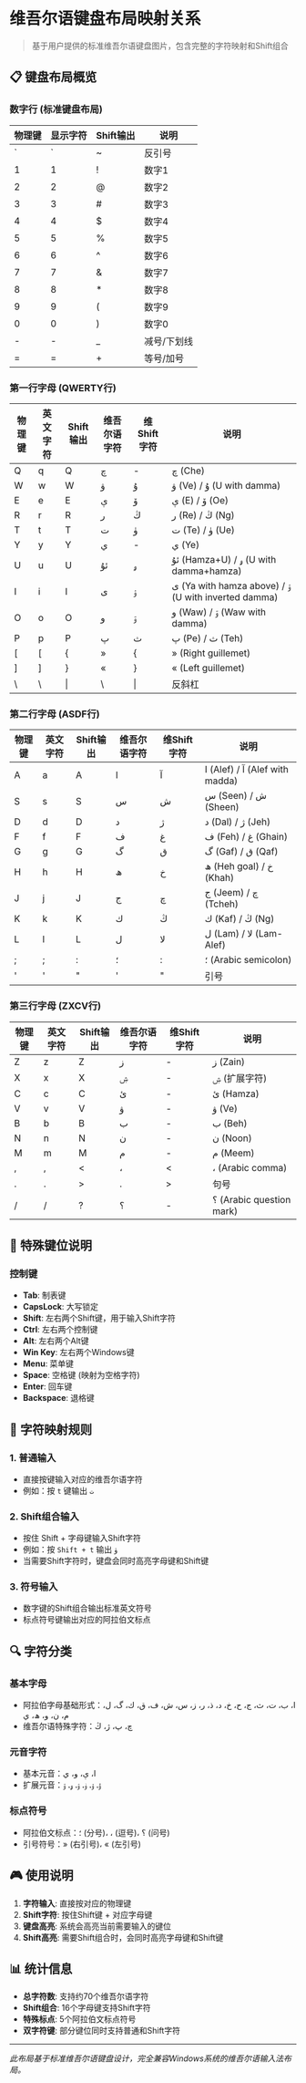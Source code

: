 # 维吾尔语键盘布局映射关系

> 基于用户提供的标准维吾尔语键盘图片，包含完整的字符映射和Shift组合

## 📋 键盘布局概览

### 数字行 (标准键盘布局)
| 物理键 | 显示字符 | Shift输出 | 说明 |
|--------|----------|-----------|------|
| `      | `        | ~         | 反引号 |
| 1      | 1        | !         | 数字1 |
| 2      | 2        | @         | 数字2 |
| 3      | 3        | #         | 数字3 |
| 4      | 4        | $         | 数字4 |
| 5      | 5        | %         | 数字5 |
| 6      | 6        | ^         | 数字6 |
| 7      | 7        | &         | 数字7 |
| 8      | 8        | *         | 数字8 |
| 9      | 9        | (         | 数字9 |
| 0      | 0        | )         | 数字0 |
| -      | -        | _         | 减号/下划线 |
| =      | =        | +         | 等号/加号 |

### 第一行字母 (QWERTY行)
| 物理键 | 英文字符 | Shift输出 | 维吾尔语字符 | 维Shift字符 | 说明 |
|--------|----------|-----------|--------------|-------------|------|
| Q      | q        | Q         | چ            | -           | چ (Che) |
| W      | w        | W         | ۋ            | ۇ           | ۋ (Ve) / ۇ (U with damma) |
| E      | e        | E         | ې            | ۆ           | ې (E) / ۆ (Oe) |
| R      | r        | R         | ر            | ڭ           | ر (Re) / ڭ (Ng) |
| T      | t        | T         | ت            | ۈ           | ت (Te) / ۈ (Ue) |
| Y      | y        | Y         | ي            | -           | ي (Ye) |
| U      | u        | U         | ئۇ           | ۅ           | ئۇ (Hamza+U) / ۅ (U with damma+hamza) |
| I      | i        | I         | ى            | ۉ           | ى (Ya with hamza above) / ۉ (U with inverted damma) |
| O      | o        | O         | و            | ۊ           | و (Waw) / ۊ (Waw with damma) |
| P      | p        | P         | پ            | ث           | پ (Pe) / ث (Teh) |
| [      | [        | {         | »            | {           | » (Right guillemet) |
| ]      | ]        | }         | «            | }           | « (Left guillemet) |
| \      | \        | \|        | \            | \|          | 反斜杠 |

### 第二行字母 (ASDF行)
| 物理键 | 英文字符 | Shift输出 | 维吾尔语字符 | 维Shift字符 | 说明 |
|--------|----------|-----------|--------------|-------------|------|
| A      | a        | A         | ا            | آ           | ا (Alef) / آ (Alef with madda) |
| S      | s        | S         | س            | ش           | س (Seen) / ش (Sheen) |
| D      | d        | D         | د            | ژ           | د (Dal) / ژ (Jeh) |
| F      | f        | F         | ف            | غ           | ف (Feh) / غ (Ghain) |
| G      | g        | G         | گ            | ق           | گ (Gaf) / ق (Qaf) |
| H      | h        | H         | ھ            | خ           | ھ (Heh goal) / خ (Khah) |
| J      | j        | J         | ج            | چ           | ج (Jeem) / چ (Tcheh) |
| K      | k        | K         | ك            | ڭ           | ك (Kaf) / ڭ (Ng) |
| L      | l        | L         | ل            | لا          | ل (Lam) / لا (Lam-Alef) |
| ;      | ;        | :         | ؛            | :           | ؛ (Arabic semicolon) |
| '      | '        | "         | '            | "           | 引号 |

### 第三行字母 (ZXCV行)
| 物理键 | 英文字符 | Shift输出 | 维吾尔语字符 | 维Shift字符 | 说明 |
|--------|----------|-----------|--------------|-------------|------|
| Z      | z        | Z         | ز            | -           | ز (Zain) |
| X      | x        | X         | ۺ            | -           | ۺ (扩展字符) |
| C      | c        | C         | ئ            | -           | ئ (Hamza) |
| V      | v        | V         | ۋ            | -           | ۋ (Ve) |
| B      | b        | B         | ب            | -           | ب (Beh) |
| N      | n        | N         | ن            | -           | ن (Noon) |
| M      | m        | M         | م            | -           | م (Meem) |
| ,      | ,        | <         | ،            | <           | ، (Arabic comma) |
| .      | .        | >         | .            | >           | 句号 |
| /      | /        | ?         | ؟            | -           | ؟ (Arabic question mark) |

## 🎯 特殊键位说明

### 控制键
- **Tab**: 制表键
- **CapsLock**: 大写锁定
- **Shift**: 左右两个Shift键，用于输入Shift字符
- **Ctrl**: 左右两个控制键
- **Alt**: 左右两个Alt键
- **Win Key**: 左右两个Windows键
- **Menu**: 菜单键
- **Space**: 空格键 (映射为空格字符)
- **Enter**: 回车键
- **Backspace**: 退格键

## 📝 字符映射规则

### 1. 普通输入
- 直接按键输入对应的维吾尔语字符
- 例如：按 `t` 键输出 `ت`

### 2. Shift组合输入
- 按住 Shift + 字母键输入Shift字符
- 例如：按 `Shift + t` 输出 `ۈ`
- 当需要Shift字符时，键盘会同时高亮字母键和Shift键

### 3. 符号输入
- 数字键的Shift组合输出标准英文符号
- 标点符号键输出对应的阿拉伯文标点

## 🔍 字符分类

### 基本字母
- 阿拉伯字母基础形式：ا، ب، ت، ث، ج، ح، خ، د، ذ، ر، ز، س، ش، ف، ق، ك، گ، ل، م، ن، و، ھ، ي
- 维吾尔语特殊字符：چ، پ، ژ، ڭ

### 元音字符
- 基本元音：ا، ې، و، ي
- 扩展元音：ۇ، ۆ، ۈ، ۉ، ۅ، ۊ

### 标点符号
- 阿拉伯文标点：؛ (分号)، ، (逗号)، ؟ (问号)
- 引号符号：» (右引号)، « (左引号)

## 🎮 使用说明

1. **字符输入**: 直接按对应的物理键
2. **Shift字符**: 按住Shift键 + 对应字母键
3. **键盘高亮**: 系统会高亮当前需要输入的键位
4. **Shift高亮**: 需要Shift组合时，会同时高亮字母键和Shift键

## 📊 统计信息

- **总字符数**: 支持约70个维吾尔语字符
- **Shift组合**: 16个字母键支持Shift字符
- **特殊标点**: 5个阿拉伯文标点符号
- **双字符键**: 部分键位同时支持普通和Shift字符

---

*此布局基于标准维吾尔语键盘设计，完全兼容Windows系统的维吾尔语输入法布局。*
